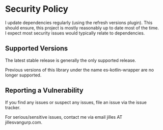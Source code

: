 # Security Policy

I update dependencies regularly (using the refresh versions plugin). This should ensure, this project is mostly reasonably up to date most of the time. I expect most security issues would typically relate to dependencies.

## Supported Versions

The latest stable release is generally the only supported release. 

Previous versions of this library under the name es-kotlin-wrapper are no longer supported. 

## Reporting a Vulnerability

If you find any issues or suspect any issues, file an issue via the issue tracker.

For serious/sensitive issues, contact me via email jilles AT jillesvangurp.com.
